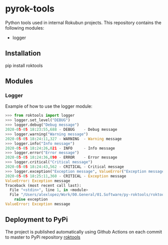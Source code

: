 # pyrok-tools

Python tools used in internal Rokubun projects. This repository contains the following modules:

- logger 


## Installation

pip install roktools

## Modules

### Logger

Example of how to use the logger module:
```python
>>> from roktools import logger
>>> logger.set_level("DEBUG")
>>> logger.debug("Debug message")
2020-05-05 18:23:55,688 - DEBUG    - Debug message
>>> logger.warning("Warning message")
2020-05-05 18:24:11,327 - WARNING  - Warning message
>>> logger.info("Info message")
2020-05-05 18:24:26,021 - INFO     - Info message
>>> logger.error("Error message")
2020-05-05 18:24:36,090 - ERROR    - Error message
>>> logger.critical("Critical message")
2020-05-05 18:24:43,562 - CRITICAL - Critical message
>>> logger.exception("Exception message", ValueError("Exception message")
2020-05-05 18:25:11,360 - CRITICAL - Exception message
ValueError: Exception message
Traceback (most recent call last):
  File "<stdin>", line 1, in <module>
  File "/Users/alexlopez/Work/00.General/01.Software/py-roktools/roktools/logger.py", line 46, in exception
    raise exception
ValueError: Exception message
```


## Deployment to PyPi

The project is published automatically using Github Actions on each commit to master to PyPi repository [roktools](https://pypi.org/project/roktools/)

    
